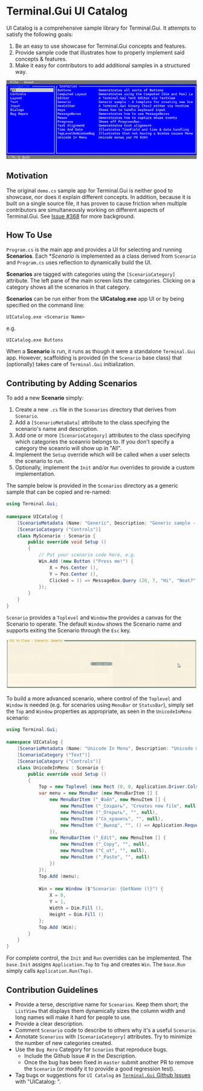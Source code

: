 # Terminal.Gui UI Catalog

UI Catalog is a comprehensive sample library for Terminal.Gui. It attempts to satisfy the following goals:

1. Be an easy to use showcase for Terminal.Gui concepts and features.
2. Provide sample code that illustrates how to properly implement said concepts & features.
3. Make it easy for contributors to add additional samples in a structured way.

![screenshot](screenshot.png)

## Motivation

The original `demo.cs` sample app for Terminal.Gui is neither good to showcase, nor does it explain different concepts. In addition, because it is built on a single source file, it has proven to cause friction when multiple contributors are simultaneously working on different aspects of Terminal.Gui. See [Issue #368](https://github.com/migueldeicaza/Terminal.Gui/issues/368) for more background.

## How To Use

`Program.cs` is the main app and provides a UI for selecting and running **Scenarios**. Each **Scenario* is implemented as a class derived from `Scenario` and `Program.cs` uses reflection to dynamically build the UI.

**Scenarios** are tagged with categories using the `[ScenarioCategory]` attribute. The left pane of the main screen lists the categories. Clicking on a category shows all the scenarios in that category.

**Scenarios** can be run either from the **UICatalog.exe** app UI or by being specified on the command line:

```
UICatalog.exe <Scenario Name>
```

e.g.

```
UICatalog.exe Buttons
```

When a **Scenario** is run, it runs as though it were a standalone `Terminal.Gui` app. However, scaffolding is provided (in the `Scenario` base class) that (optionally) takes care of `Terminal.Gui` initialization.

## Contributing by Adding Scenarios

To add a new **Scenario** simply:

1. Create a new `.cs` file in the `Scenarios` directory that derives from `Scenario`.
2. Add a `[ScenarioMetaData]` attribute to the class specifying the scenario's name and description.
3. Add one or more `[ScenarioCategory]` attributes to the class specifying which categories the sceanrio belongs to. If you don't specify a category the sceanrio will show up in "All".
4. Implement the `Setup` override which will be called when a user selects the scenario to run.
5. Optionally, implement the `Init` and/or `Run` overrides to provide a custom implementation.

The sample below is provided in the `Scenarios` directory as a generic sample that can be copied and re-named:

```csharp
using Terminal.Gui;

namespace UICatalog {
	[ScenarioMetadata (Name: "Generic", Description: "Generic sample - A template for creating new Scenarios")]
	[ScenarioCategory ("Controls")]
	class MyScenario : Scenario {
		public override void Setup ()
		{
			// Put your scenario code here, e.g.
			Win.Add (new Button ("Press me!") {
				X = Pos.Center (),
				Y = Pos.Center (),
				Clicked = () => MessageBox.Query (20, 7, "Hi", "Neat?", "Yes", "No")
			});
		}
	}
}
```

`Scenario` provides a `Toplevel` and `Window` the provides a canvas for the Scenario to operate. The default `Window` shows the Scenario name and supports exiting the Scenario through the `Esc` key. 

![screenshot](generic_screenshot.png)

To build a more advanced scenario, where control of the `Toplevel` and `Window` is needed (e.g. for scenarios using `MenuBar` or `StatusBar`), simply set the `Top` and `Window` properties as appropriate, as seen in the `UnicodeInMenu` scenario:

```csharp
using Terminal.Gui;

namespace UICatalog {
	[ScenarioMetadata (Name: "Unicode In Menu", Description: "Unicode menus per PR #204")]
	[ScenarioCategory ("Text")]
	[ScenarioCategory ("Controls")]
	class UnicodeInMenu : Scenario {
		public override void Setup ()
		{
			Top = new Toplevel (new Rect (0, 0, Application.Driver.Cols, Application.Driver.Rows));
			var menu = new MenuBar (new MenuBarItem [] {
				new MenuBarItem ("_Файл", new MenuItem [] {
					new MenuItem ("_Создать", "Creates new file", null),
					new MenuItem ("_Открыть", "", null),
					new MenuItem ("Со_хранить", "", null),
					new MenuItem ("_Выход", "", () => Application.RequestStop() )
				}),
				new MenuBarItem ("_Edit", new MenuItem [] {
					new MenuItem ("_Copy", "", null),
					new MenuItem ("C_ut", "", null),
					new MenuItem ("_Paste", "", null)
				})
			});
			Top.Add (menu);

			Win = new Window ($"Scenario: {GetName ()}") {
				X = 0,
				Y = 1,
				Width = Dim.Fill (),
				Height = Dim.Fill ()
			};
			Top.Add (Win);
		}
	}
}
```

For complete control, the `Init` and `Run` overrides can be implemented. The `base.Init` assigns `Application.Top` to `Top` and creates `Win`. The `base.Run` simply calls `Application.Run(Top)`.

## Contribution Guidelines

- Provide a terse, descriptive name for `Scenarios`. Keep them short; the `ListView` that displays them dynamically sizes the column width and long names will make it hard for people to use.
- Provide a clear description.
- Comment `Scenario` code to describe to others why it's a useful `Scenario`.
- Annotate `Scenarios` with `[ScenarioCategory]` attributes. Try to minimize the number of new categories created.
- Use the `Bug Rero` Category for `Scnarios` that reproduce bugs. 
	- Include the Github Issue # in the Description.
	- Once the bug has been fixed in `master` submit another PR to remove the `Scenario` (or modify it to provide a good regression test).
- Tag bugs or suggestions for `UI Catalog` as [`Terminal.Gui` Github Issues](https://github.com/migueldeicaza/gui.cs/issues) with "UICatalog: ".